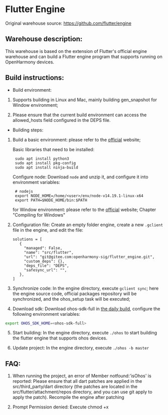 Flutter Engine
==============

Original warehouse source: https://github.com/flutter/engine

## Warehouse description:
This warehouse is based on the extension of Flutter's official engine warehouse and can build a Flutter engine program that supports running on OpenHarmony devices.

## Build instructions:

* Build environment:
1. Supports building in Linux and Mac, mainly building gen_snapshot for Window environment;

2. Please ensure that the current build environment can access the allowed_hosts field configured in the DEPS file.

* Building steps:
1. Build a basic environment: please refer to the [official](https://github.com/flutter/flutter/wiki/Setting-up-the-Engine-development-environment) website;

   Basic libraries that need to be installed:

   ```
    sudo apt install python3
    sudo apt install pkg-config
    sudo apt install ninja-build
   ```

   Configure node: Download `node` and unzip it, and configure it into environment variables:

   ```
    # nodejs
    export NODE_HOME=/home/<user>/env/node-v14.19.1-linux-x64
    export PATH=$NODE_HOME/bin:$PATH
   ```

   for Window environment: please refer to the [official](https://github.com/flutter/flutter/wiki/Compiling-the-engine#compiling-for-windows) website;
   Chapter "Compiling for Windows"

2. Configuration file: Create an empty folder engine, create a new `.gclient` file in the engine, and edit the file:

   ```
   solutions = [
      {
        "managed": False,
        "name": "src/flutter",
        "url": "git@gitee.com:openharmony-sig/flutter_engine.git",
        "custom_deps": {},
        "deps_file": "DEPS",
        "safesync_url": "",
      },
   ]
   ```

3. Synchronize code: In the engine directory, execute `gclient sync`; here the engine source code, official packages repository will be synchronized, and the ohos_setup task will be executed;

4. Download sdk: Download ohos-sdk-full in [the daily build](http://ci.openharmony.cn/workbench/cicd/dailybuild/dailylist), configure the following environment variables:

```sh
export OHOS_SDK_HOME=<ohos-sdk-full>
```

5. Start building: In the engine directory, execute `./ohos` to start building the flutter engine that supports ohos devices.
   
6. Update project: In the engine directory, execute `./ohos -b master`

## FAQ:
1. When running the project, an error of Member notfound:'isOhos' is reported: Please ensure that all dart patches are applied in the src/third_party/dart directory (the patches are located in the src/flutter/attachment/repos directory, and you can use git apply to apply the patch). Recompile the engine after patching
   
2. Prompt Permission denied: Execute chmod +x <script file> to add execution permissions

3. Compile the engine in debug/release/profile mode separately: `./ohos -t debug|release|profile`

4. See help: `./ohos -h`


## Embedding layer code construction guide

1. Edit shell/platform/ohos/flutter_embedding/local.properties:

     ```
     sdk.dir=<OpenHarmony sdk directory>
     nodejs.dir=<nodejs sdk directory>
     ```

2. In the shell/platform/ohos/flutter_embedding directory, execute

     ```
     ./hvigorw --mode module -p module=flutter@default -p product=default assembleHar --no-daemon
     ```



3. The har file output path is: shell/platform/ohos/flutter_embedding/flutter/build

ps: If you are using the Beta version of DevEco Studio and encounter the error "must have required property 'compatibleSdkVersion', location: build-profile.json5:17:11" when compiling the project, please refer to the "DevEco Studio Environment Configuration Guide." docx》Chapter '6 Creating Projects and Running Hello World' [Configuration Plugin] Modify the shell/platform/ohos/flutter_embedding/hvigor/hvigor-config.json5 file.
